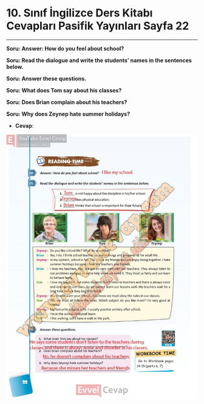 # 10. Sınıf İngilizce Ders Kitabı Cevapları Pasifik Yayınları Sayfa 22

---

**Soru: Answer: How do you feel about school?**

**Soru: Read the dialogue and write the students’ names in the sentences below.**

**Soru: Answer these questions.**

**Soru: What does Tom say about his classes?**

**Soru: Does Brian complain about his teachers?**

**Soru: Why does Zeynep hate summer holidays?**

-   **Cevap**:

![Image 1](./image_1.jpg)